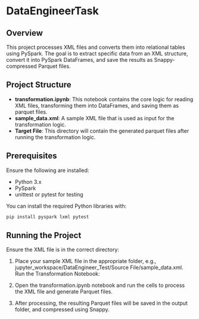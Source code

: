 # DataEngineerTask

## Overview

This project processes XML files and converts them into relational tables using PySpark. The goal is to extract specific data from an XML structure, convert it into PySpark DataFrames, and save the results as Snappy-compressed Parquet files.

## Project Structure

- **transformation.ipynb**: This notebook contains the core logic for reading XML files, transforming them into DataFrames, and saving them as parquet files.
- **sample_data.xml**: A sample XML file that is used as input for the transformation logic.
- **Target File**: This directory will contain the generated parquet files after running the transformation logic.

## Prerequisites

Ensure the following are installed:

- Python 3.x
- PySpark
- unittest or pytest for testing

You can install the required Python libraries with:

```bash
pip install pyspark lxml pytest
```

## Running the Project
Ensure the XML file is in the correct directory:

1. Place your sample XML file in the appropriate folder, e.g., jupyter_workspace/DataEngineer_Test/Source File/sample_data.xml.
Run the Transformation Notebook:

2. Open the transformation.ipynb notebook and run the cells to process the XML file and generate Parquet files.

3. After processing, the resulting Parquet files will be saved in the output folder, and compressed using Snappy.
